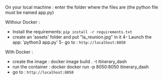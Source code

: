 
On your local machine : 
enter the folder where the files are (the python file must be named app.py)

Withour Docker :
- Install the requirements:
`pip install -r requirements.txt`
- create an 'assets' folder and put "la_reunion.jpg" in it
4- Launch the app:
'python3 app.py' 
5- go to :
`http://localhost:8050`

With Docker :

- create the image :
docker image build . -t itinerary_dash
- run the container :
docker docker run -p 8050:8050 itinerary_dash
- go to :
`http://localhost:8050`
